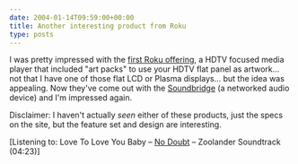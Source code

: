 ```yaml
---
date: 2004-01-14T09:59:00+00:00
title: Another interesting product from Roku
type: posts
---
```

I was pretty impressed with the [first Roku offering](http://www.rokulabs.com/products/hd1000/index.php), a HDTV focused media player that included "art packs" to use your HDTV flat panel as artwork... not that I have one of those flat LCD or Plasma displays... but the idea was appealing. Now they've come out with the [Soundbridge](http://www.rokulabs.com/products/soundbridge/index.php) (a networked audio device) and I'm impressed again.

Disclaimer: I haven't actually _seen_ either of these products, just the specs on the site, but the feature set and design are interesting.


  [Listening to: Love To Love You Baby – [No Doubt](http://www.windowsmedia.com/mg/search.asp?srch=No+Doubt) – Zoolander Soundtrack (04:23)]
